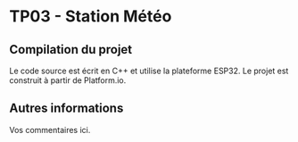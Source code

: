 # TP03 - Station Météo

## Compilation du projet

Le code source est écrit en C++ et utilise la plateforme ESP32. Le projet est construit à partir de Platform.io.

## Autres informations

Vos commentaires ici.
